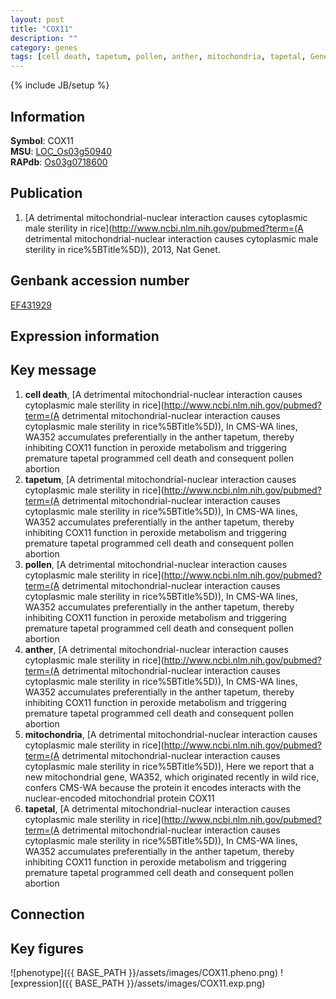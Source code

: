```yaml
---
layout: post
title: "COX11"
description: ""
category: genes
tags: [cell death, tapetum, pollen, anther, mitochondria, tapetal, Gene]
---
```

{% include JB/setup %}

## Information
__Symbol__: COX11  
__MSU__: [LOC_Os03g50940](http://rice.plantbiology.msu.edu/cgi-bin/ORF_infopage.cgi?orf=LOC_Os03g50940)  
__RAPdb__: [Os03g0718600](http://rapdb.dna.affrc.go.jp/viewer/gbrowse_details/irgsp1?name=Os03g0718600)  

## Publication
1. [A detrimental mitochondrial-nuclear interaction causes cytoplasmic male sterility in rice](http://www.ncbi.nlm.nih.gov/pubmed?term=(A detrimental mitochondrial-nuclear interaction causes cytoplasmic male sterility in rice%5BTitle%5D)), 2013, Nat Genet.

## Genbank accession number
[EF431929](http://www.ncbi.nlm.nih.gov/nuccore/EF431929)

## Expression information

## Key message
1. __cell death__, [A detrimental mitochondrial-nuclear interaction causes cytoplasmic male sterility in rice](http://www.ncbi.nlm.nih.gov/pubmed?term=(A detrimental mitochondrial-nuclear interaction causes cytoplasmic male sterility in rice%5BTitle%5D)),  In CMS-WA lines, WA352 accumulates preferentially in the anther tapetum, thereby inhibiting COX11 function in peroxide metabolism and triggering premature tapetal programmed cell death and consequent pollen abortion
2. __tapetum__, [A detrimental mitochondrial-nuclear interaction causes cytoplasmic male sterility in rice](http://www.ncbi.nlm.nih.gov/pubmed?term=(A detrimental mitochondrial-nuclear interaction causes cytoplasmic male sterility in rice%5BTitle%5D)),  In CMS-WA lines, WA352 accumulates preferentially in the anther tapetum, thereby inhibiting COX11 function in peroxide metabolism and triggering premature tapetal programmed cell death and consequent pollen abortion
3. __pollen__, [A detrimental mitochondrial-nuclear interaction causes cytoplasmic male sterility in rice](http://www.ncbi.nlm.nih.gov/pubmed?term=(A detrimental mitochondrial-nuclear interaction causes cytoplasmic male sterility in rice%5BTitle%5D)),  In CMS-WA lines, WA352 accumulates preferentially in the anther tapetum, thereby inhibiting COX11 function in peroxide metabolism and triggering premature tapetal programmed cell death and consequent pollen abortion
4. __anther__, [A detrimental mitochondrial-nuclear interaction causes cytoplasmic male sterility in rice](http://www.ncbi.nlm.nih.gov/pubmed?term=(A detrimental mitochondrial-nuclear interaction causes cytoplasmic male sterility in rice%5BTitle%5D)),  In CMS-WA lines, WA352 accumulates preferentially in the anther tapetum, thereby inhibiting COX11 function in peroxide metabolism and triggering premature tapetal programmed cell death and consequent pollen abortion
5. __mitochondria__, [A detrimental mitochondrial-nuclear interaction causes cytoplasmic male sterility in rice](http://www.ncbi.nlm.nih.gov/pubmed?term=(A detrimental mitochondrial-nuclear interaction causes cytoplasmic male sterility in rice%5BTitle%5D)),  Here we report that a new mitochondrial gene, WA352, which originated recently in wild rice, confers CMS-WA because the protein it encodes interacts with the nuclear-encoded mitochondrial protein COX11
6. __tapetal__, [A detrimental mitochondrial-nuclear interaction causes cytoplasmic male sterility in rice](http://www.ncbi.nlm.nih.gov/pubmed?term=(A detrimental mitochondrial-nuclear interaction causes cytoplasmic male sterility in rice%5BTitle%5D)),  In CMS-WA lines, WA352 accumulates preferentially in the anther tapetum, thereby inhibiting COX11 function in peroxide metabolism and triggering premature tapetal programmed cell death and consequent pollen abortion

## Connection

## Key figures
![phenotype]({{ BASE_PATH }}/assets/images/COX11.pheno.png)
![expression]({{ BASE_PATH }}/assets/images/COX11.exp.png)


